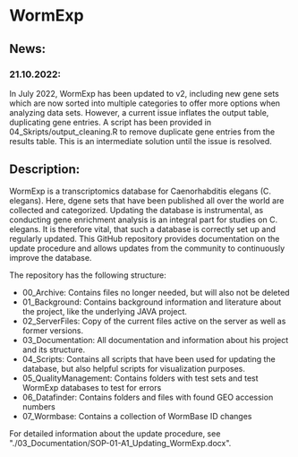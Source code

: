 # WormExp

## News:
### 21.10.2022: 
In July 2022, WormExp has been updated to v2, including new gene sets which are now sorted into multiple categories to offer more options when analyzing data sets. However, a current issue inflates the output table, duplicating gene entries. A script has been provided in 04_Skripts/output_cleaning.R to remove duplicate gene entries from the results table. This is an intermediate solution until the issue is resolved. 


## Description:
WormExp is a transcriptomics database for Caenorhabditis elegans (C. elegans). Here, dgene sets that have been published all over the world are collected and categorized. Updating the database is instrumental, as conducting gene enrichment analysis is an integral part for studies on C. elegans. It is therefore vital, that such a database is correctly set up and regularly updated. This GitHub repository provides documentation on the update procedure and allows updates from the community to continuously improve the database. 

The repository has the following structure: 
- 00_Archive:   Contains files no longer needed, but will also not be deleted 
- 01_Background:    Contains background information and literature about the project, like the underlying JAVA project.
- 02_ServerFiles:   Copy of the current files active on the server as well as former versions.
- 03_Documentation:	    All documentation and information about his project and its structure.
- 04_Scripts:   Contains all scripts that have been used for updating the database, but also helpful scripts for visualization purposes.
- 05_QualityManagement:	    Contains folders with test sets and test WormExp databases to test for errors
- 06_Datafinder:    Contains folders and files with found GEO accession numbers
- 07_Wormbase:  Contains a collection of WormBase ID changes 

For detailed information about the update procedure, see "./03_Documentation/SOP-01-A1_Updating_WormExp.docx". 

